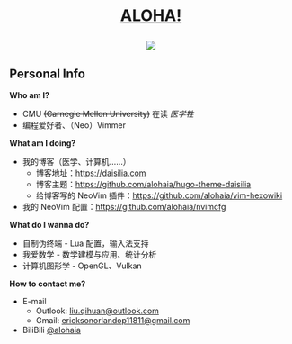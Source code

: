 <h1 align="center"><a href='https://zh.wikipedia.org/wiki/Aloha'>ALOHA!</a></p>

<div align="center">
<img src="https://github-readme-stats.vercel.app/api?username=alohaia&show_icons=true&count_private=true&hide_border=true&locale=cn&bg_color=2D333B&text_color=CDD9E5">
</div>

## Personal Info

**Who am I?**
    
- CMU <s>(Carnegie Mellon University)</s> 在读 *医学牲*
- 编程爱好者、（Neo）Vimmer

**What am I doing?**

- 我的博客（医学、计算机……）
    - 博客地址：https://daisilia.com
    - 博客主题：https://github.com/alohaia/hugo-theme-daisilia
    - 给博客写的 NeoVim 插件：https://github.com/alohaia/vim-hexowiki
- 我的 NeoVim 配置：https://github.com/alohaia/nvimcfg

**What do I wanna do?**

- 自制伪终端 - Lua 配置，输入法支持
- 我爱数学 - 数学建模与应用、统计分析
- 计算机图形学 - OpenGL、Vulkan

**How to contact me?**

- E-mail
    - Outlook: [liu.qihuan@outlook.com](mailto:liu.qihuan@outlook.com)
    - Gmail: [ericksonorlandop11811@gmail.com](mailto:ericksonorlandop11811@gmail.com)
- BiliBili [@alohaia](https://space.bilibili.com/437854288)
